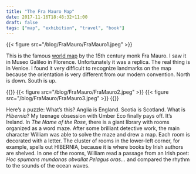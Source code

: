 ```yaml
---
title: "The Fra Mauro Map"
date: 2017-11-16T18:48:32+11:00
draft: false
tags: ["map", "exhibition", "travel", "book"]
---
```

{{< figure src="/blog/FraMauro/FraMauro1.jpeg" >}}

This is the famous [world map](https://en.wikipedia.org/wiki/Fra_Mauro_map) by the 15th century monk Fra Mauro. I saw it in Museo Galileo in Florence. Unfortunately it was a replica. The real thing is in Venice. I found it very difficult to recognize landmarks on the map because the orientation is very different from our modern convention. North is down. South is up.

{{<gallery>}}
	{{< figure src="/blog/FraMauro/FraMauro2.jpeg" >}}
	{{< figure src="/blog/FraMauro/FraMauro3.jpeg" >}}
{{</gallery>}}

Here’s a puzzle: What’s this? Anglia is England. Scotia is Scotland. What is _Hibernia_? My teenage obsession with Umber Eco finally pays off. It’s Ireland. In _The Name of the Rose_, there is a giant library with rooms organized as a word maze. After some brilliant detective work, the main character William was able to solve the maze and drew a map. Each room is decorated with a letter. The cluster of rooms in the lower-left corner, for example, spells out HIBERNIA, because it is where books by Irish authors are shelved. In one of the rooms, William read a passage from an Irish poet: _Hoc spumans mundanas obvallat Pelagus oras..._ and compared the rhythm to the sounds of the ocean waves.


